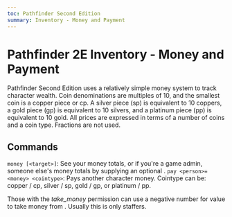 ```yaml
---
toc: Pathfinder Second Edition
summary: Inventory - Money and Payment
---
```


# Pathfinder 2E Inventory - Money and Payment

Pathfinder Second Edition uses a relatively simple money system to track character wealth. Coin denominations are multiples of 10, and the smallest coin is a copper piece or cp. A silver piece (sp) is equivalent to 10 coppers, a gold piece (gp) is equivalent to 10 silvers, and a platinum piece (pp) is equivalent to 10 gold. All prices are expressed in terms of a number of coins and a coin type. Fractions are not used.

## Commands

`money [<target>]`: See your money totals, or if you're a game admin, someone else's money totals by supplying an optional <target>.
`pay <person>=<money> <cointype>`: Pays another character money. Cointype can be: copper / cp, silver / sp, gold / gp, or platinum / pp.

Those with the _take_money_ permission can use a negative number for value to take money from <person>. Usually this is only staffers.
